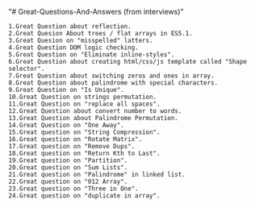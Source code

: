 "# Great-Questions-And-Answers (from interviews)" 
	
	1.Great Question about reflection.
	2.Great Quesion About trees / flat arrays in ES5.1.
	3.Great Quesion on "misspelled" latters.
	4.Great Question DOM logic checking.
	5.Great Question on "Eliminate inline-styles".
	6.Great Question about creating html/css/js template called "Shape selector".
	7.Great Question about switching zeros and ones in array.
	8.Great Question about palindrome with special characters. 
	9.Great Question on "Is Unique". 
	10.Great Question on strings permutation.
	11.Great Question on "replace all spaces".
	12.Great Question about convert number to words.
	13.Great Question about Palindrome Permutation.
	14.Great Question on "One Away".
	15.Great question on "String Compression".
	16.Great question on "Rotate Matrix".
	17.Great question on "Remove Dups".
	18.Great question on "Return Kth to Last".
	19.Great question on "Partition".
	20.Great question on "Sum Lists".
	21.Great question on "Palindrome" in linked list.
	22.Great question on "012 Array".
	23.Great question on "Three in One".  
	24.Great question on "duplicate in array". 